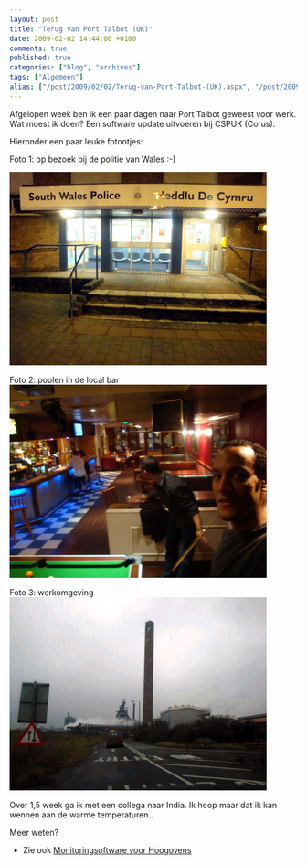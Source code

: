 ```yaml
---
layout: post
title: "Terug van Port Talbot (UK)"
date: 2009-02-02 14:44:00 +0100
comments: true
published: true
categories: ["blog", "archives"]
tags: ["Algemeen"]
alias: ["/post/2009/02/02/Terug-van-Port-Talbot-(UK).aspx", "/post/2009/02/02/terug-van-port-talbot-(uk).aspx"]
---
```

Afgelopen week ben ik een paar dagen naar Port Talbot geweest voor werk. Wat moest ik doen? Een software update uitvoeren bij CSPUK (Corus). 

Hieronder een paar leuke fotootjes: 

Foto 1: op bezoek bij de politie van Wales :-) 

<img src="/assets/2009/2/foto1.jpg" alt="" width="450" height="338" /> 
<!-- more -->

Foto 2: poolen in de local bar 
<img src="/assets/2009/2/foto2.jpg" alt="" width="450" height="338" /> 

Foto 3: werkomgeving 
<img src="/assets/2009/2/foto3.jpg" alt="" width="450" height="338" /> 

Over 1,5 week ga ik met een collega naar India. Ik hoop maar dat ik kan wennen aan de warme temperaturen.. 

Meer weten? 
<ul>
	<li>
	<div>
	Zie ook <a rel="nofollow" href="http://automatisering.hint.nl/post/Monitoring-software-voor-hoogovens.aspx" target="_blank">Monitoringsoftware voor Hoogovens</a> 
	</div>
	</li>
</ul>
